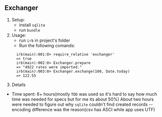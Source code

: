 Exchanger
---------
1. Setup:
    * install `sqlite`
    * run `bundle`
2. Usage:
    * run `irb` in project's folder
    * Run the following comands:
    ```
      irb(main):001:0> require_relative 'exchanger'
      => true
      irb(main):002:0> Exchanger.prepare
      => "4922 rates were imported."
      irb(main):003:0> Exchanger.exchange(100, Date.today)
      => 122.55
    ```
3. Details
* Time spent: 6+ hours(mostly `TDD` was used so it's hard to say how much time was needed for specs but for me its about 50%) About two hours were needed to figure out why `sqlite` couldn't find created records -- encoding difference was the reason(csv has ASCI while app uses UTF)